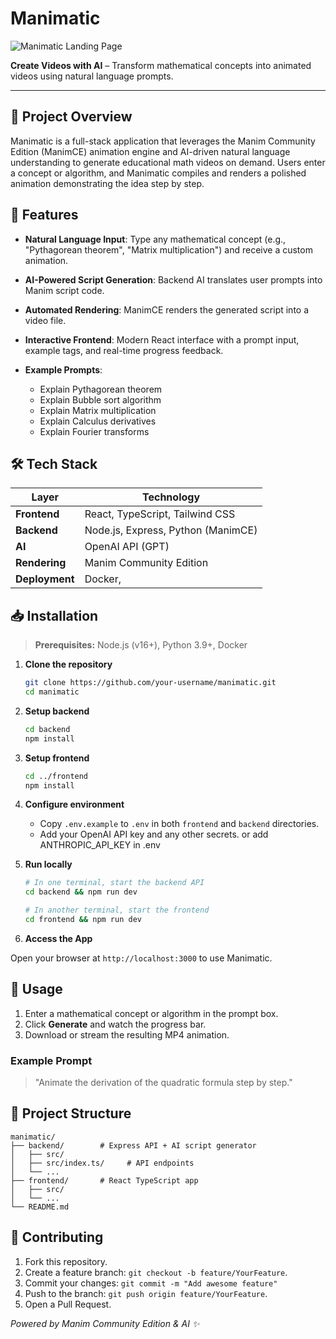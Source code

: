 # Manimatic

![Manimatic Landing Page](./assets/landing.png)

**Create Videos with AI** – Transform mathematical concepts into animated videos using natural language prompts.

---

## 🎯 Project Overview

Manimatic is a full-stack application that leverages the Manim Community Edition (ManimCE) animation engine and AI-driven natural language understanding to generate educational math videos on demand. Users enter a concept or algorithm, and Manimatic compiles and renders a polished animation demonstrating the idea step by step.

## 🚀 Features

- **Natural Language Input**: Type any mathematical concept (e.g., "Pythagorean theorem", "Matrix multiplication") and receive a custom animation.
- **AI-Powered Script Generation**: Backend AI translates user prompts into Manim script code.
- **Automated Rendering**: ManimCE renders the generated script into a video file.
- **Interactive Frontend**: Modern React interface with a prompt input, example tags, and real-time progress feedback.
- **Example Prompts**:

  - Explain Pythagorean theorem
  - Explain Bubble sort algorithm
  - Explain Matrix multiplication
  - Explain Calculus derivatives
  - Explain Fourier transforms

## 🛠️ Tech Stack

| Layer          | Technology                         |
| -------------- | ---------------------------------- |
| **Frontend**   | React, TypeScript, Tailwind CSS    |
| **Backend**    | Node.js, Express, Python (ManimCE) |
| **AI**         | OpenAI API (GPT)                   |
| **Rendering**  | Manim Community Edition            |
| **Deployment** | Docker,                            |

## 📥 Installation

> **Prerequisites:** Node.js (v16+), Python 3.9+, Docker

1. **Clone the repository**

   ```bash
   git clone https://github.com/your-username/manimatic.git
   cd manimatic
   ```

2. **Setup backend**

   ```bash
   cd backend
   npm install

   ```

3. **Setup frontend**

   ```bash
   cd ../frontend
   npm install
   ```

4. **Configure environment**

   - Copy `.env.example` to `.env` in both `frontend` and `backend` directories.
   - Add your OpenAI API key and any other secrets. or add ANTHROPIC_API_KEY in .env

5. **Run locally**

   ```bash
   # In one terminal, start the backend API
   cd backend && npm run dev

   # In another terminal, start the frontend
   cd frontend && npm run dev
   ```

6. **Access the App**

Open your browser at `http://localhost:3000` to use Manimatic.

## 📖 Usage

1. Enter a mathematical concept or algorithm in the prompt box.
2. Click **Generate** and watch the progress bar.
3. Download or stream the resulting MP4 animation.

### Example Prompt

> "Animate the derivation of the quadratic formula step by step."

## 📁 Project Structure

```
manimatic/
├── backend/        # Express API + AI script generator
│   ├── src/
│   ├── src/index.ts/     # API endpoints
│   └── ...
├── frontend/       # React TypeScript app
│   ├── src/
│   └── ...
└── README.md
```

## 👥 Contributing

1. Fork this repository.
2. Create a feature branch: `git checkout -b feature/YourFeature`.
3. Commit your changes: `git commit -m "Add awesome feature"`
4. Push to the branch: `git push origin feature/YourFeature`.
5. Open a Pull Request.

_Powered by Manim Community Edition & AI ✨_
